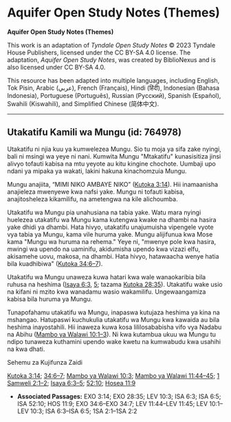 # Aquifer Open Study Notes (Themes)

**Aquifer Open Study Notes (Themes)**

This work is an adaptation of *Tyndale Open Study Notes* © 2023 Tyndale House Publishers, licensed under the CC BY\-SA 4\.0 license. The adaptation, *Aquifer Open Study Notes*, was created by BiblioNexus and is also licensed under CC BY\-SA 4\.0\.

This resource has been adapted into multiple languages, including English, Tok Pisin, Arabic (عربي), French (Français), Hindi (हिंदी), Indonesian (Bahasa Indonesia), Portuguese (Português), Russian (Русский), Spanish (Español), Swahili (Kiswahili), and Simplified Chinese (简体中文).



--------------------------------

## Utakatifu Kamili wa Mungu (id: 764978)

Utakatifu ni njia kuu ya kumwelezea Mungu. Sio tu moja ya sifa zake nyingi, bali ni msingi wa yeye ni nani. Kumwita Mungu "Mtakatifu" kunasisitiza jinsi alivyo tofauti kabisa na mtu yeyote au kitu kingine chochote. Uumbaji upo ndani ya mipaka ya wakati, lakini hakuna kinachomzuia Mungu.

Mungu anajiita, “MIMI NIKO AMBAYE NIKO” ([Kutoka 3:14](https://ref.ly/Exod3:14)). Hii inamaanisha anajieleza mwenyewe kwa nafsi yake. Mungu ni tofauti kabisa, anajitosheleza kikamilifu, na ametengwa na kile alichoumba.

Utakatifu wa Mungu pia unahusiana na tabia yake. Watu mara nyingi huelezea utakatifu wa Mungu kama kutengwa kwake na dhambi na hasira yake dhidi ya dhambi. Hata hivyo, utakatifu unajumuisha vipengele vyote vya tabia ya Mungu, kama vile huruma yake. Mungu alijifunua kwa Mose kama "Mungu wa huruma na rehema." Yeye ni, "mwenye pole kwa hasira, mwingi wa upendo na uaminifu, akidumisha upendo kwa vizazi elfu, akisamehe uovu, makosa, na dhambi. Hata hivyo, hatawaacha wenye hatia bila kuadhibiwa" ([Kutoka 34:6–7](https://ref.ly/Exod34:6-Exod34:7)).

Utakatifu wa Mungu unaweza kuwa hatari kwa wale wanaokaribia bila ruhusa na heshima ([Isaya 6:3](https://ref.ly/Isa6:3), [5](https://ref.ly/Isa6:5); tazama [Kutoka 28:35](https://ref.ly/Exod28:35)). Utakatifu wake usio na kifani ni mzito kwa wanadamu wasio wakamilifu. Ungewaangamiza kabisa bila huruma ya Mungu.

Tunapofahamu utakatifu wa Mungu, inapaswa kutujaza heshima ya kina na mshangao. Hatupaswi kuchukulia utakatifu wa Mungu kwa kawaida au bila heshima inayostahili. Hii inaweza kuwa kosa lililosababisha vifo vya Nadabu na Abihu ([Mambo ya Walawi 10:1–3](https://ref.ly/Lev10:1-Lev10:3)). Ni kwa kutambua ukuu wa Mungu tu ndipo tunaweza kuthamini upendo wake kwetu na kumwabudu kwa usahihi na kwa dhati.

Sehemu za Kujifunza Zaidi

[Kutoka 3:14](https://ref.ly/Exod3:14); [34:6–7](https://ref.ly/Exod34:6-Exod34:7); [Mambo ya Walawi 10:3](https://ref.ly/Lev10:3); [Mambo ya Walawi 11:44–45](https://ref.ly/Lev11:44-Lev11:45); [1 Samweli 2:1–2](https://ref.ly/1Sam2:1-1Sam2:2); [Isaya 6:3–5](https://ref.ly/Isa6:3-Isa6:5); [52:10](https://ref.ly/Isa52:10); [Hosea 11:9](https://ref.ly/Hos11:9)

* **Associated Passages:** EXO 3:14; EXO 28:35; LEV 10:3; ISA 6:3; ISA 6:5; ISA 52:10; HOS 11:9; EXO 34:6–EXO 34:7; LEV 11:44–LEV 11:45; LEV 10:1–LEV 10:3; ISA 6:3–ISA 6:5; 1SA 2:1–1SA 2:2

